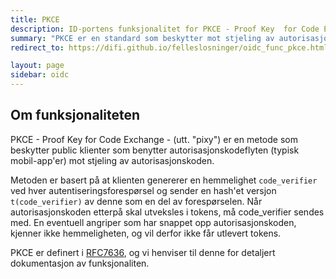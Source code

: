```yaml
---
title: PKCE
description: ID-portens funksjonalitet for PKCE - Proof Key  for Code Exchange
summary: "PKCE er en standard som beskytter mot stjeling av autorisasjonkoden, typisk ved bruk av mobil-app'er."
redirect_to: https://difi.github.io/felleslosninger/oidc_func_pkce.html

layout: page
sidebar: oidc
---
```


## Om funksjonaliteten

PKCE - Proof Key  for Code Exchange - (utt. "pixy") er en metode som beskytter public klienter som benytter autorisasjonskodeflyten (typisk mobil-app'er) mot stjeling av autorisasjonskoden.

Metoden er basert på at klienten genererer en hemmelighet `code_verifier` ved hver autentiseringsforespørsel og sender en hash'et versjon `t(code_verifier)` av denne som en del av forespørselen. Når autorisasjonskoden etterpå skal utveksles i tokens, må code_verifier sendes med. En eventuell angriper som har snappet opp autorisasjonskoden, kjenner ikke hemmeligheten, og vil derfor ikke får utlevert tokens.

PKCE er definert i [RFC7636](https://tools.ietf.org/html/rfc7636), og vi henviser til denne for detaljert dokumentasjon av funksjonaliten.

